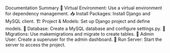  Documentation Summary
🎯 Virtual Environment: Use a virtual environment for dependency management.
📥 Install Packages: Install Django and MySQL client.
🏗️ Project & Models: Set up Django project and define models.
💾 Database: Create a MySQL database and configure settings.py.
🔄 Migrations: Use makemigrations and migrate to create tables.
🔑 Admin User: Create a superuser for the admin dashboard.
🚀 Run Server: Start the server to access the project.